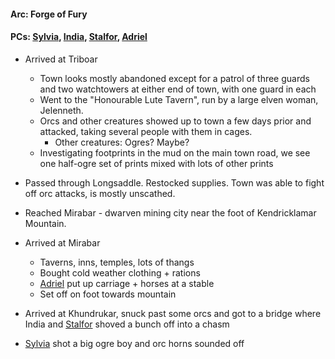 #### Arc: Forge of Fury
#### PCs: [Sylvia](PCs/Past/Sylvia.md), [India](PCs/Current/India.md), [Stalfor](PCs/Current/Stalfor.md), [Adriel](PCs/Current/Adriel.md)

- Arrived at Triboar
	- Town looks mostly abandoned except for a patrol of three guards and two watchtowers at either end of town, with one guard in each
	- Went to the "Honourable Lute Tavern", run by a large elven woman, Jelenneth.
	- Orcs and other creatures showed up to town a few days prior and attacked, taking several people with them in cages.
		- Other creatures: Ogres? Maybe?
	- Investigating footprints in the mud on the main town road, we see one half-ogre set of prints mixed with lots of other prints
- Passed through Longsaddle. Restocked supplies. Town was able to fight off orc attacks, is mostly unscathed.
- Reached Mirabar - dwarven mining city near the foot of Kendricklamar Mountain.
- Arrived at Mirabar
	- Taverns, inns, temples, lots of thangs
	- Bought cold weather clothing + rations
	- [Adriel](PCs/Current/Adriel.md) put up carriage + horses at a stable
	- Set off on foot towards mountain

- Arrived at Khundrukar, snuck past some orcs and got to a bridge where India and [Stalfor](PCs/Current/Stalfor.md) shoved a bunch off into a chasm
- [Sylvia](PCs/Past/Sylvia.md) shot a big ogre boy and orc horns sounded off